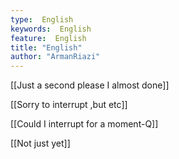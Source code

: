```yaml
---
type:  English
keywords:  English
feature:  English
title: "English"
author: "ArmanRiazi"
---
```



 [[Just a second please I almost done]]
  
 [[Sorry to interrupt ,but etc]]

 [[Could I interrupt for a moment-Q]]

 [[Not just yet]]

 